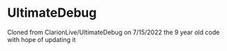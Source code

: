 # UltimateDebug

Cloned from  ClarionLive/UltimateDebug on 7/15/2022 the 9 year old code with hope of updating it 
